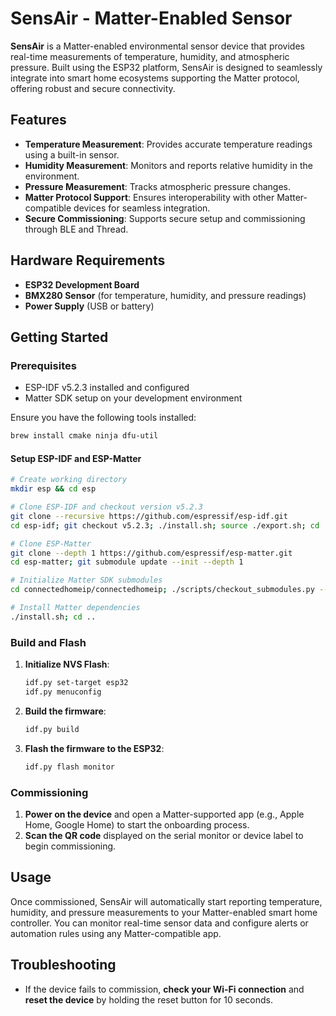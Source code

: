 # SensAir - Matter-Enabled Sensor

**SensAir** is a Matter-enabled environmental sensor device that provides real-time measurements of temperature, humidity, and atmospheric pressure. Built using the ESP32 platform, SensAir is designed to seamlessly integrate into smart home ecosystems supporting the Matter protocol, offering robust and secure connectivity.

## Features

- **Temperature Measurement**: Provides accurate temperature readings using a built-in sensor.
- **Humidity Measurement**: Monitors and reports relative humidity in the environment.
- **Pressure Measurement**: Tracks atmospheric pressure changes.
- **Matter Protocol Support**: Ensures interoperability with other Matter-compatible devices for seamless integration.
- **Secure Commissioning**: Supports secure setup and commissioning through BLE and Thread.

## Hardware Requirements

- **ESP32 Development Board**
- **BMX280 Sensor** (for temperature, humidity, and pressure readings)
- **Power Supply** (USB or battery)

## Getting Started

### Prerequisites

- ESP-IDF v5.2.3 installed and configured
- Matter SDK setup on your development environment

Ensure you have the following tools installed:

```bash
brew install cmake ninja dfu-util
```

#### Setup ESP-IDF and ESP-Matter

```bash
# Create working directory
mkdir esp && cd esp

# Clone ESP-IDF and checkout version v5.2.3
git clone --recursive https://github.com/espressif/esp-idf.git
cd esp-idf; git checkout v5.2.3; ./install.sh; source ./export.sh; cd ..

# Clone ESP-Matter
git clone --depth 1 https://github.com/espressif/esp-matter.git
cd esp-matter; git submodule update --init --depth 1

# Initialize Matter SDK submodules
cd connectedhomeip/connectedhomeip; ./scripts/checkout_submodules.py --platform esp32 darwin --shallow; cd ../..

# Install Matter dependencies
./install.sh; cd ..
```


### Build and Flash

1. **Initialize NVS Flash**:
   ```bash
   idf.py set-target esp32
   idf.py menuconfig
   ```

2. **Build the firmware**:
   ```bash
   idf.py build
   ```

3. **Flash the firmware to the ESP32**:
   ```bash
   idf.py flash monitor
   ```

### Commissioning

1. **Power on the device** and open a Matter-supported app (e.g., Apple Home, Google Home) to start the onboarding process.
2. **Scan the QR code** displayed on the serial monitor or device label to begin commissioning.

## Usage

Once commissioned, SensAir will automatically start reporting temperature, humidity, and pressure measurements to your Matter-enabled smart home controller. You can monitor real-time sensor data and configure alerts or automation rules using any Matter-compatible app.

## Troubleshooting

- If the device fails to commission, **check your Wi-Fi connection** and **reset the device** by holding the reset button for 10 seconds.
